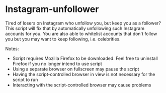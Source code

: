 # Instagram-unfollower
Tired of losers on Instagram who unfollow you, but keep you as a follower? This script will fix that by automatically unfollowing such Instagram accounts for you. You are also able to whitelist accounts that don't follow you but you may want to keep following, i.e. celebrities.

Notes:
- Script requires Mozilla Firefox to be downloaded. Feel free to uninstall Firefox if you no longer intend to use script
- Using a separate browser on fullscreen may pause the script
- Having the script-controlled browser in view is not necessary for the script to run
- Interacting with the script-controlled browser may cause problems
